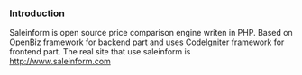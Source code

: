 ### Introduction ###
Saleinform is open source price comparison engine writen in PHP. Based on OpenBiz framework for backend part and uses CodeIgniter framework for frontend part. The real site that use saleinform is http://www.saleinform.com

